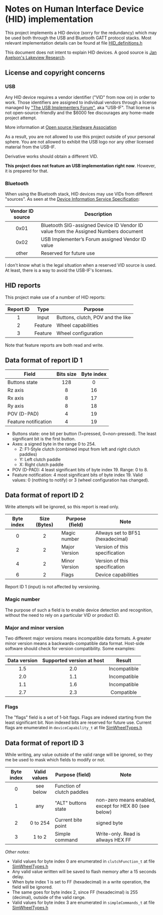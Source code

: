 # Notes on Human Interface Device (HID) implementation

This project implements a HID device (sorry for the redundancy) which may be used both through the USB and Bluetooth GATT protocol stacks. Most relevant implementation details can be found at file [HID_definitions.h](../../src/include/HID_definitions.h)

This document does not intent to explain HID devices. A good source is [Jan Axelson's Lakeview Research](http://www.janaxelson.com/hidpage.htm).

## License and copyright concerns

### USB

Any HID device requires a vendor identifier ("VID" from now on) in order to work. Those identifiers are assigned to individual vendors through a license managed by ["The USB Implementers Forum"](https://www.usb.org/about), aka "USB-IF". That license is not open-source-friendly and the $6000 fee discourages any home-made project attempt.

More information at [Open source Hardware Association](https://www.oshwa.org/faq/#usb-vendor-id)

As a result, you are not allowed to use this project outside of your personal sphere. You are not allowed to exhibit the USB logo nor any other licensed material from the USB-IF.

Derivative works should obtain a different VID.

**This project does not feature an USB implementation right now**. However, it is prepared for that.

### Bluetooth

When using the Bluetooth stack, HID devices may use VIDs from different "sources". As seen at the [Device Information Service Specification](https://www.bluetooth.org/docman/handlers/downloaddoc.ashx?doc_id=244369):

| Vendor ID source | Description                                                                         |
| :--------------: | ----------------------------------------------------------------------------------- |
|       0x01       | Bluetooth SIG-assigned Device ID Vendor ID value from the Assigned Numbers document |
|       0x02       | USB Implementer’s Forum assigned Vendor ID value                                    |
|      other       | Reserved for future use                                                             |

I don't know what is the legal situation when a reserved VID source is used. At least, there is a way to avoid the USB-IF's licenses.

## HID reports

This project make use of a number of HID reports:

| Report ID |  Type   | Purpose                           |
| :-------: | :-----: | --------------------------------- |
|     1     |  Input  | Buttons, clutch, POV and the like |
|     2     | Feature | Wheel capabilities                |
|     3     | Feature | Wheel configuration               |

Note that feature reports are both read and write.

## Data format of report ID 1

| Field                | Bits size | Byte index |
| -------------------- | :-------: | :--------: |
| Buttons state        |    128    |     0      |
| Rz axis              |     8     |     16     |
| Rx axis              |     8     |     17     |
| Ry axis              |     8     |     18     |
| POV (D-PAD)          |     4     |     19     |
| Feature notification |     4     |     19     |

- Buttons state: one bit per button (1=pressed, 0=non-pressed). The least significant bit is the first button.
- Axes: a signed byte in the range 0 to 254.
  - Z: F1-Style clutch (combined imput from left and right clutch paddles)
  - Y: Left clutch paddle
  - X: Right clutch paddle
- POV (D-PAD): 4 least significant bits of byte index 19. Range: 0 to 8.
- Feature notification: 4 most significant bits of byte index 19. Valid values: 0 (nothing to notify) or 3 (wheel configuration has changed).

## Data format of report ID 2

Write attempts will be ignored, so this report is read only.

| Byte index | Size (Bytes) | Purpose (field) | Note                              |
| :--------: | :----------: | --------------- | --------------------------------- |
|     0      |      2       | Magic number    | Allways set to BF51 (hexadecimal) |
|     2      |      2       | Major Version   | Version of this specification     |
|     4      |      2       | Minor Version   | Version of this specification     |
|     6      |      2       | Flags           | Device capabilities               |

Report ID 1 (input) is not affected by versioning.

### Magic number

The purpose of such a field is to enable device detection and recognition, without the need to rely on a particular VID or product ID.

### Major and minor version

Two different major versions means incompatible data formats. A greater minor version means a backwards-compatible data format.
Host-side software should check for version compatibility. Some examples:

| Data version | Supported version at host |    Result    |
| :----------: | :-----------------------: | :----------: |
|     1.5      |            2.0            | Incompatible |
|     2.0      |            1.1            | Incompatible |
|     1.1      |            1.6            | Incompatible |
|     2.7      |            2.3            |  Compatible  |

### Flags

The "flags" field is a set of 1-bit flags. Flags are indexed starting from the least significant bit. Non indexed bits are reserved for future use. Current flags are enumerated in `deviceCapability_t` at file [SimWheelTypes.h](../../src/include/SimWheelTypes.h)

## Data format of report ID 3

While writing, any value outside of the valid range will be ignored, so they me be used to mask which fields to modify or not.

| Byte index | Valid values | Purpose (field)            | Note                                                  |
| :--------: | :----------: | -------------------------- | ----------------------------------------------------- |
|     0      |  see below   | Function of clutch paddles |                                                       |
|     1      |     any      | "ALT" buttons state        | non-zero means enabled, except for HEX 80 (see below) |
|     2      |   0 to 254   | Current bite point         | signed byte                                           |
|     3      |    1 to 2    | Simple command             | Write-only. Read is allways HEX FF                    |

_Other notes_:

- Valid values for byte index 0 are enumerated in `clutchFunction_t` at file [SimWheelTypes.h](../../src/include/SimWheelTypes.h)
- Any valid value written will be saved to flash memory after a 15 seconds delay.
- When byte index 1 is set to FF (hexadecimal) in a write operation, the field will be ignored.
- The same goes for byte index 2, since FF (hexadecimal) is 255 (decimal), outside of the valid range.
- Valid values for byte index 3 are enumerated in `simpleCommands_t` at file [SimWheelTypes.h](../../src/include/SimWheelTypes.h)
